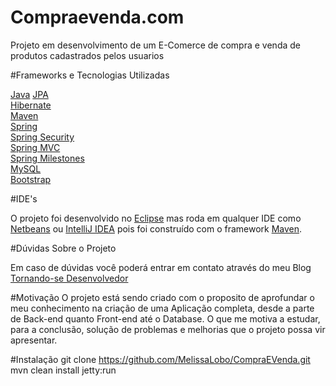 # Compraevenda.com
Projeto em desenvolvimento de um E-Comerce de compra e venda de produtos cadastrados pelos usuarios

#Frameworks e Tecnologias Utilizadas

[Java](https://www.java.com/pt_BR)
[JPA](http://www.oracle.com/technetwork/java/javaee/tech/persistence-jsp-140049.html)<br/>
[Hibernate](http://hibernate.org)<br/>
[Maven](https://maven.apache.org)<br/>
[Spring](http://projects.spring.io/spring-framework)<br/>
[Spring Security](http://projects.spring.io/spring-security)<br/>
[Spring MVC](http://docs.spring.io/spring/docs/current/spring-framework-reference/html/mvc.html)<br/>
[Spring Milestones](https://repo.spring.io/milestone)<br/>
[MySQL](https://www.mysql.com/)<br/>
[Bootstrap](http://getbootstrap.com)<br/>


#IDE's

O projeto foi desenvolvido no [Eclipse](https://eclipse.org/) mas roda em qualquer IDE como  [Netbeans](https://netbeans.org/) ou [IntelliJ IDEA](https://www.jetbrains.com/idea/) pois foi construído com o framework [Maven](https://maven.apache.org).



#Dúvidas Sobre o Projeto

Em caso de dúvidas você poderá entrar em contato através do meu Blog [Tornando-se Desenvolvedor](http://melissalobo.blogspot.com.br/)

#Motivação
O projeto está sendo criado com o proposito de aprofundar o meu conhecimento na criação de uma Aplicação completa, desde a parte de Back-end quanto Front-end até o Database. O que me motiva a estudar, para a conclusão, solução de problemas e melhorias que o projeto possa vir apresentar.

#Instalação
git clone https://github.com/MelissaLobo/CompraEVenda.git <br/>
mvn clean install jetty:run
